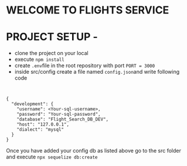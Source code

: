 <!-- /
    -src/
          index.js  //server
          models/
          controllers/
          middlewares/
          services/ 
          utils/
          config/
          repository/
    -tests/ [later]
    -static/
    -temp/ -->








# WELCOME TO FLIGHTS SERVICE

# PROJECT SETUP -
- clone the project on your local
- execute `npm install`
- create `.env`file in the root repository  with port `PORT = 3000`
- inside src/config create a file named `config.json`and write following code
```


{
  "development": {
    "username": <Your-sql-username>,
    "password": "Your-sql-password",
    "database": "Flight_Search_DB_DEV",
    "host": "127.0.0.1",
    "dialect": "mysql"
  }
}
```
Once you have added your config db as listed above go to the src folder and execute `npx sequelize db:create`
```


```
















